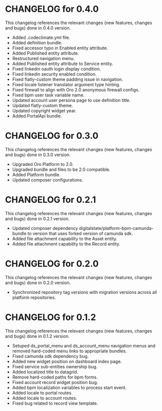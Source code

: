 # CHANGELOG for 0.4.0

This changelog references the relevant changes (new features, changes and bugs) done in 0.4.0 version.

  * Added .codeclimate.yml file.
  * Added definition bundle.
  * Fixed accessor typo in Enabled entity attribute.
  * Added Published entity attribute.
  * Restructured navigation menu.
  * Added Published entity attribute to Service entity.
  * Fixed linkedin oauth login display condition.
  * Fixed linkedin security enabled condition.
  * Fixed flatly-custom theme padding issue in navigation.
  * Fixed locale listener translator argument type hinting.
  * Fixed firewall to align with Oro 2.0 anonymous firewall configs.
  * Fixed bpm user task variable name.
  * Updated account user persona page to use definition title.
  * Updated flatly-custom theme.
  * Updated copyright widget year.
  * Added PortalApi bundle.


# CHANGELOG for 0.3.0

This changelog references the relevant changes (new features, changes and bugs) done in 0.3.0 version.

  * Upgraded Oro Platform to 2.0.
  * Upgraded bundle and files to be 2.0 compatible.
  * Added Platform bundle.
  * Updated composer configurations.


# CHANGELOG for 0.2.1

This changelog references the relevant changes (new features, changes and bugs) done in 0.2.1 version.

  * Updated composer dependency digitalstate/platform-bpm-camunda-bundle to version that uses forked version of camunda sdk.
  * Added file attachment capability to the Asset entity.
  * Added file attachment capability to the Record entity.


# CHANGELOG for 0.2.0

This changelog references the relevant changes (new features, changes and bugs) done in 0.2.0 version.

  * Synchronized repository tag versions with migration versions across all platform repositories.


# CHANGELOG for 0.1.2

This changelog references the relevant changes (new features, changes and bugs) done in 0.1.2 version.

  * Setuped ds_portal_menu and ds_account_menu navigation menus and removed hard-coded menu links to appropriate bundles.
  * Fixed camunda sdk dependency bug.
  * Added new widget position on dashboard index page.
  * Fixed service sub-entities ownership bug.
  * Added localized title to datagrid.
  * Remove hard-coded paths for bpm forms.
  * Fixed account record widget position bug.
  * Added bpm localization variables to process start event.
  * Added locale to portal routes.
  * Added locale to account routes.
  * Fixed bug related to record view template.